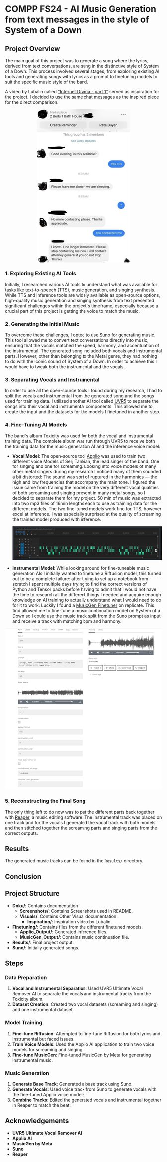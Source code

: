 # COMPP FS24 - AI Music Generation from text messages in the style of System of a Down

## Project Overview

The main goal of this project was to generate a song where the lyrics, derived from text conversations, are sung in the distinctive style of System of a Down. This process involved several stages, from exploring existing AI tools and generating songs with lyrics as a prompt to finetuning models to suit the specific music style of the band.

A video by Lubalin called ["Internet Drama - part 1"](https://www.youtube.com/watch?v=OLmun1JEIw0) served as inspiration for the project. I decided to use the same chat messages as the inspired piece for the direct comparison.

<div align="center">
  <img src="Doku/Visuals/Chat.jpg" alt="Chat messaged used as lyrical input" width="300"/>
</div>




### 1. Exploring Existing AI Tools

Initially, I researched various AI tools to understand what was available for tasks like text-to-speech (TTS), music generation, and singing synthesis. While TTS and inference tools are widely available as open-source options, high-quality music generation and singing synthesis from text presented significant challenges within the project's timeframe, especially because a crucial part of this project is getting the voice to match the music.

### 2. Generating the Initial Music

To overcome these challenges, I opted to use [Suno](https://suno.com/) for generating music. This tool allowed me to convert text conversations directly into music, ensuring that the vocals matched the speed, harmony, and accentuation of the instrumental. The generated song included both vocals and instrumental parts. However, other than belonging to the Metal genre, they had nothing to do with the iconic sound of System of a Down. In order to achieve this I would have to tweak both the instrumental and the vocals.

### 3. Separating Vocals and Instrumental 

In order to use all the open-source tools I found during my research, I had to split the vocals and instrumental from the generated song and the songs used for training data. I utilized another AI tool called [UVR5](https://github.com/Anjok07/ultimatevocalremovergui/releases/tag/v5.6) to separate the songs into their vocal and instrumental components. This allowed me to create the input and the datasets for the models I finetuned in another step.

### 4. Fine-Tuning AI Models

The band's album Toxicity was used for both the vocal and instrumental training data. The complete album was run through UVR5 to receive both the training data for the music generation AI and the inference voice model:

- **Vocal Model**: The open-source tool [Applio](https://applio.org/) was used to train two different voice Models of Serj Tankian, the lead singer of the band: One for singing and one for screaming. Looking into voice models of many other metal singers during my research I noticed many of them sounded a bit distorted: The sound was sort of ruptured in the harmonics — the high and low frequencies that accompany the main tone. I figured the issue came from training the model on the very different vocal qualities of both screaming and singing present in many metal songs, so I decided to separate them for my project. 50 min of music was extracted into two mp3 files of 16min lengths each to use as training data for the different models. The two fine-tuned models work fine for TTS, however excel at inference. I was especially surprised at the quality of screaming the trained model produced with inference.

  ![Splitting the extracted vocal track](Doku/Screenshots/VocalSortierung.png)


- **Instrumental Model**: While looking around for fine-tuneable music generation AIs I initially wanted to finetune a Riffusion model, this turned out to be a complete failure: after trying to set up a notebook from scratch I spent multiple days trying to find the correct versions of Python and Tensor packs before having to admit that I would not have the time to research all the different things I needed and acquire enough knowledge on AI training to actually understand what I would need to do for it to work. Luckily I found a [MusicGen Finetuner](https://replicate.com/sakemin/musicgen-fine-tuner) on replicate. This find allowed me to fine-tune a music continuation model on System of a Down so I could use the music track split from the Suno prompt as input and receive a track with matching bpm and harmony.

<div align="center">
  <a href="https://replicate.com/tabstle/soad_music_gen/examples" class="hover-zoom">
    <img src="Doku/Screenshots/replicate.png" alt="fine-tuned-musicgen" width="600">
  </a>
</div>

<style>
.hover-zoom img {
  transition: transform 0.2s;
}

.hover-zoom:hover img {
  transform: scale(1.05);
}
</style>



### 5. Reconstructing the Final Song

The only thing left to do now was to put the different parts back together with [Reaper](https://www.reaper.fm/), a music editing software. The instrumental track was placed on one track and for the vocals I generated the vocal track with both models and then stitched together the screaming parts and singing parts from the correct outputs.

## Results
The generated music tracks can be found in the `Results/` directory.

## Conclusion
## Project Structure
- **Doku/**: Contains documentation
  - **Screenshots/**: Contains Screenshots used in README.
  - **Visuals/**: Contains Other Visual documentation.
    - **Inspiration/**: Inspiration video by Lubalin. 
- **Finetuning/**: Contains files from the different finetuned models.
  - **Applio_Output/**: Generated inference files.
  - **MusicGen_Output/**: Contains music continuation file.
- **Results/**: Final project output.
- **Suno/**: Initially generated songs.

## Steps

### Data Preparation
1. **Vocal and Instrumental Separation**: Used UVR5 Ultimate Vocal Remover AI to separate the vocals and instrumental tracks from the Toxicity album.
2. **Dataset Creation**: Created two vocal datasets (screaming and singing) and one instrumental dataset.

### Model Training
1. **Fine-tune Riffusion**: Attempted to fine-tune Riffusion for both lyrics and instrumental but faced issues.
2. **Train Voice Models**: Used the Applio AI application to train two voice models for screaming and singing.
3. **Fine-tune MusicGen**: Fine-tuned MusicGen by Meta for generating instrumental music.

### Music Generation
1. **Generate Base Track**: Generated a base track using Suno.
2. **Generate Vocals**: Used voice track from Suno to generate vocals with the fine-tuned Applio voice models.
3. **Combine Tracks**: Edited the generated vocals and instrumental together in Reaper to match the beat.


## Acknowledgements
- **UVR5 Ultimate Vocal Remover AI**
- **Applio AI**
- **MusicGen by Meta**
- **Suno**
- **Reaper**

